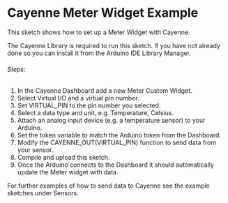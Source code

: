 # Cayenne Meter Widget Example

This sketch shows how to set up a Meter Widget with Cayenne.

The Cayenne Library is required to run this sketch. If you have not already done so you can install it from the Arduino IDE Library Manager.

###### Steps:
1. In the Cayenne Dashboard add a new Meter Custom Widget.
3. Select Virtual I/O and a virtual pin number.
4. Set VIRTUAL_PIN to the pin number you selected.
5. Select a data type and unit, e.g. Temperature, Celsius.
6. Attach an analog input device (e.g. a temperature sensor) to your Arduino.
7. Set the token variable to match the Arduino token from the Dashboard.
8. Modify the CAYENNE_OUT(VIRTUAL_PIN) function to send data from your sensor.
9. Compile and upload this sketch.
10. Once the Arduino connects to the Dashboard it should automatically update the Meter widget with data.

For further examples of how to send data to Cayenne see the example sketches under Sensors.
